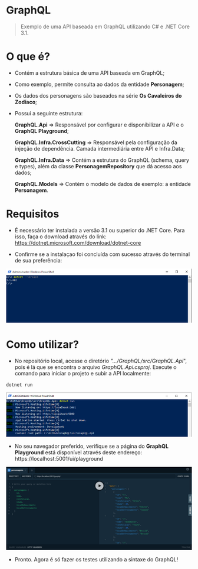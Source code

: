# GraphQL

> Exemplo de uma API baseada em GraphQL utilizando C# e .NET Core 3.1.

# O que é?

- Contém a estrutura básica de uma API baseada em GraphQL;

- Como exemplo, permite consulta ao dados da entidade **Personagem**;

- Os dados dos personagens são baseados na série **Os Cavaleiros do Zodíaco**;

- Possui a seguinte estrutura:

    **GraphQL.Api** => Responsável por configurar e disponibilizar a API e o **GraphQL Playground**;

    **GraphQL.Infra.CrossCutting** => Responsável pela configuração da injeção de dependência. Camada intermediária entre API e Infra.Data;

    **GraphQL.Infra.Data** => Contém a estrutura do GraphQL (schema, query e types), além da classe **PersonagemRepository** que dá acesso aos dados;
	
	**GraphQL.Models** => Contém o modelo de dados de exemplo: a entidade **Personagem**.
  

# Requisitos

- É necessário ter instalada a versão 3.1 ou superior do .NET Core. Para isso, faça o download através do link: https://dotnet.microsoft.com/download/dotnet-core

- Confirme se a instalaçao foi concluída com sucesso através do terminal de sua preferência:

![dotnet-version](attachments/dotnet-version.png)

# Como utilizar?

- No repositório local, acesse o diretório *".../GraphQL/src/GraphQL.Api*", pois é lá que se encontra o arquivo *GraphQL.Api.csproj*. Execute o comando para iniciar o projeto e subir a API localmente:

```
dotnet run
```

![dotnet-run](attachments/dotnet-run.png)

- No seu navegador preferido, verifique se a página do **GraphQL Playground** está disponível através deste endereço: https://localhost:5001/ui/playground

![graphlq-playground](attachments/graphql-playground.png)

- Pronto. Agora é só fazer os testes utilizando a sintaxe do GraphQL!